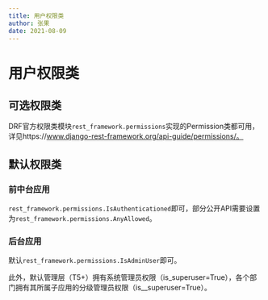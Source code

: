 ```yaml
---
title: 用户权限类
author: 张果
date: 2021-08-09
---
```


# 用户权限类

## 可选权限类

DRF官方权限类模块`rest_framework.permissions`实现的Permission类都可用，详见https://www.django-rest-framework.org/api-guide/permissions/。


## 默认权限类

### 前中台应用

`rest_framework.permissions.IsAuthenticationed`即可，部分公开API需要设置为`rest_framework.permissions.AnyAllowed`。

### 后台应用

默认`rest_framework.permissions.IsAdminUser`即可。

此外，默认管理层（T5+）拥有系统管理员权限（is_superuser=True），各个部门拥有其所属子应用的分级管理员权限（is_<app>_superuser=True）。
